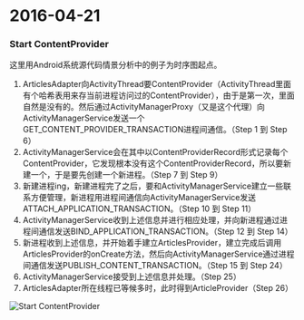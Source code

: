 # 2016-04-21

### Start ContentProvider

这里用Android系统源代码情景分析中的例子为时序图起点。

1. ArticlesAdapter向ActivityThread要ContentProvider（ActivityThread里面有个哈希表用来存当前进程访问过的ContentProvider），由于是第一次，里面自然是没有的。然后通过ActivityManagerProxy（又是这个代理）向ActivityManagerService发送一个GET_CONTENT_PROVIDER_TRANSACTION进程间通信。（Step 1 到 Step 6）
2. ActivityManagerService会在其中以ContentProviderRecord形式记录每个ContentProvider，它发现根本没有这个ContentProviderRecord，所以要新建一个，于是要先创建一个新进程。（Step 7 到 Step 9）
3. 新建进程ing，新建进程完了之后，要和ActivityManagerService建立一些联系方便管理，新进程用进程间通信向ActivityManagerService发送ATTACH_APPLICATION_TRANSACTION。（Step 10 到 Step 11）
4. ActivityManagerService收到上述信息并进行相应处理，并向新进程通过进程间通信发送BIND_APPLICATION_TRANSACTION。（Step 12 到 Step 14）
5. 新进程收到上述信息，并开始着手建立ArticlesProvider，建立完成后调用ArticlesProvider的onCreate方法，然后向ActivityManagerService通过进程间通信发送PUBLISH_CONTENT_TRANSACTION。（Step 15 到 Step 24）
6. ActivityManagerService接受到上述信息并处理。（Step 25）
7. ArticlesAdapter所在线程已等候多时，此时得到ArticleProvider（Step 26）

![Start ContentProvider](https://github.com/Nightonke/Notes/blob/master/Pictures/StartContentProvider.png)
